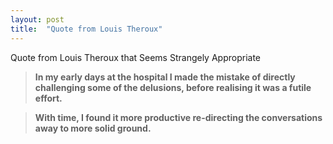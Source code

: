 ```yaml
---
layout: post
title:  "Quote from Louis Theroux"
---
```


Quote from Louis Theroux that Seems Strangely Appropriate

>**In my early days at the hospital I made the mistake of directly challenging some of the delusions, before realising it was a futile effort.**

>**With time, I found it more productive re-directing the conversations away to more solid ground.**

